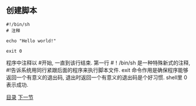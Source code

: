 ## 创建脚本

```
#!/bin/sh
# 注释

echo "Hello world!"

exit 0

```

程序中注释以 #开始, 一直到该行结束.
第一行 #！/bin/sh 是一种特殊新式的注释, #!告诉系统用同行紧跟后面的程序来执行脚本文件.
exit 命令作用是确保程序能够返回一个有意义的退出码, 退出时返回一个有意义的退出码是个好习惯. shell里 0表示成功.





[目录](README.md)
[下一节](README.md)
